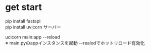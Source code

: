 # get start
pip install fastapi  
pip install uvicorn サーバー  

ucicorn main:app --reload  
※ main.pyのappインスタンスを起動 --realodでホットリロード有効化  